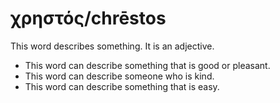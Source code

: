 # χρηστός/chrēstos
This word describes something. It is an adjective.

* This word can describe something that is good or pleasant. 
* This word can describe someone who is kind. 
* This word can describe something that is easy. 
